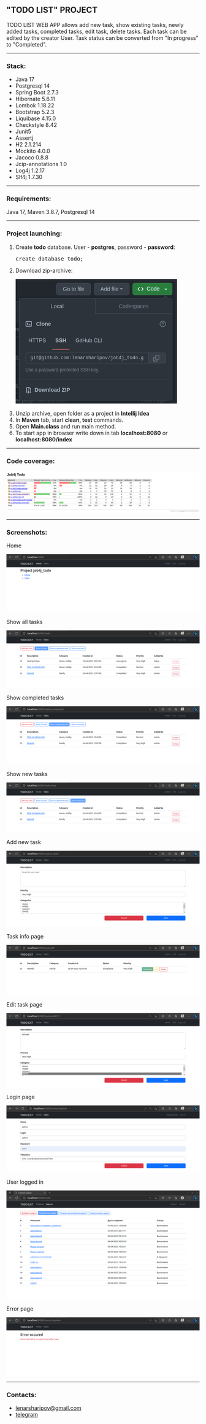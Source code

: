## "TODO LIST" PROJECT

TODO LIST WEB APP allows add new task, show existing tasks, newly added tasks, completed tasks, edit task, delete tasks.
Each task can be edited by the creator User. Task status can be converted from "In progress" to "Completed".

____________________________________________
<h3>Stack:</h3>
<ul>
    <li>Java 17</li>
    <li>Postgresql 14</li>
    <li>Spring Boot 2.7.3</li>
    <li>Hibernate 5.6.11</li>
    <li>Lombok 1.18.22</li>
    <li>Bootstrap 5.2.3</li>
    <li>Liquibase 4.15.0</li>
    <li>Checkstyle 8.42</li>
    <li>Junit5</li>
    <li>Assertj</li>
    <li>H2 2.1.214</li> 
    <li>Mockito 4.0.0</li> 
    <li>Jacoco 0.8.8</li> 
    <li>Jcip-annotations 1.0</li>
    <li>Log4j 1.2.17</li>
    <li>Slf4j 1.7.30</li>
</ul>

____________________________________________
<h3>Requirements:</h3>
Java 17, Maven 3.8.7, Postgresql 14

____________________________________________
<h3>Project launching:</h3>
<ol>
    <li>Create <b>todo</b> database. User - <b>postgres</b>, password - <b>password</b>:</li>
    <pre>create database todo;</pre>
    <li>Download zip-archive:</li>
    <pre><img src="/src/main/resources/static/img/readme/screenshots/zip_archive_git.png" title="Download Zip-archive"/></pre>
    <li>Unzip archive, open folder as a project in <b>Intellij Idea</b></li>
    <li>In <b>Maven</b> tab, start <b>clean, test</b> commands.</li>
    <li>Open <b>Main.class</b> and run main method.</li>
    <li>To start app in browser write down in tab <b>localhost:8080</b> or <b>localhost:8080/index</b></li>
</ol>

____________________________________________
<h3>Code coverage:</h3>
<img src="/src/main/resources/static/img/readme/screenshots/jacoco.png" title="Jacoco"/>

____________________________________________
<h3>Screenshots:</h3>
<p>Home</p>
<img src="/src/main/resources/static/img/readme/screenshots/home.png" title="Home page"/>
<br>
<p>Show all tasks</p>
<img src="/src/main/resources/static/img/readme/screenshots/all_tasks.png" title="All tasks page"/>
<br>
<p>Show completed tasks</p>
<img src="/src/main/resources/static/img/readme/screenshots/completed_tasks.png" title="Completed tasks page"/>
<br>
<p>Show new tasks</p>
<img src="/src/main/resources/static/img/readme/screenshots/new_tasks.png" title="New tasks page"/>
<br>
<p>Add new task</p>
<img src="/src/main/resources/static/img/readme/screenshots/add_task.png" title="Add new task page"/>
<br>
<p>Task info page</p>
<img src="/src/main/resources/static/img/readme/screenshots/task_detailed_info.png" title="Task info"/>
<br>
<p>Edit task page</p>
<img src="/src/main/resources/static/img/readme/screenshots/task_edit.png" title="Task edit page"/>
<br>
<p>Login page</p>
<img src="/src/main/resources/static/img/readme/screenshots/login_page.png" title="Login page"/>
<br>
<p>User logged in</p>
<img src="/src/main/resources/static/img/readme/screenshots/loggedin.png" title="User logged in"/>
<br>
<p>Error page</p>
<img src="/src/main/resources/static/img/readme/screenshots/login_error.png" title="Login error"/>
<br>

____________________________________________
<h3>Contacts:</h3>
<ul>
    <li><a href="mailto:lenarsharipov@gmail.com">lenarsharipov@gmail.com</a></li>
    <li><a href="https://t.me/LenarSharipov">telegram</a></li>
</ul>